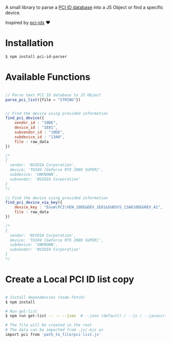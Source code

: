 A small library to parse a [PCI ID database](https://raw.githubusercontent.com/pciutils/pciids/master/pci.ids) into a JS Object or find a specific device. 

Inspired by [pci-ids](https://www.npmjs.com/package/pci-ids) ♥

# Installation

```bash
$ npm install pci-id-parser
```

# Available Functions 

```js 

// Parse text PCI ID database to JS Object 
parse_pci_list({file = "STRING"})


// Find the device using provided information
find_pci_device({ 
    vendor_id : "10DE", 
    device_id : "1E81", 
    subvendor_id : "10DE", 
    subdevice_id : "13A0",
    file : raw_data
})

/* 
{
  vendor: 'NVIDIA Corporation',
  device: 'TU104 [GeForce RTX 2080 SUPER]',
  subdevice: 'UNKNOWN',
  subvendor: 'NVIDIA Corporation'
}
*/

// Find the device using provided information
find_pci_device_via_key({ 
    device_key : "Enum\PCI\VEN_10DE&DEV_1E81&SUBSYS_13A010DE&REV_A1",
    file : raw_data
})

/* 
{
  vendor: 'NVIDIA Corporation',
  device: 'TU104 [GeForce RTX 2080 SUPER]',
  subdevice: 'UNKNOWN',
  subvendor: 'NVIDIA Corporation'
}
*/

```

# Create a Local PCI ID list copy

```bash

# Install dependencies (node-fetch)
$ npm install

# Run get-list
$ npm run get-list -- -- --json  # --json (default) / --js / --javascript / --mjs

# The file will be created in the root
# The data can be imported from .js/.mjs as
import pci from 'path_to_file/pci-list.js'

```